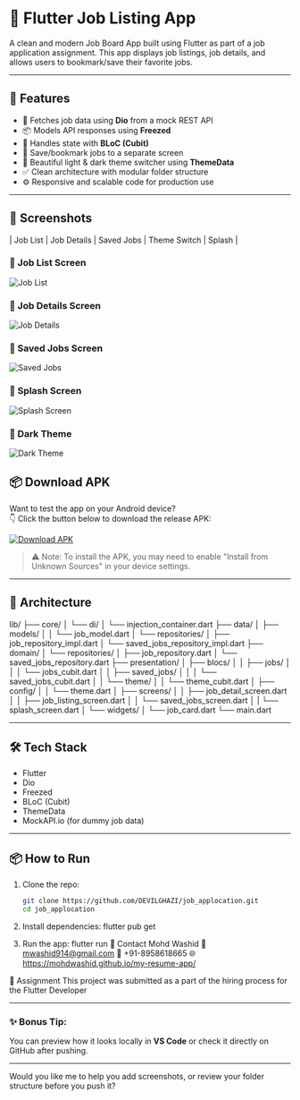 # 🚀 Flutter Job Listing App

A clean and modern Job Board App built using Flutter as part of a job application assignment. This app displays job listings, job details, and allows users to bookmark/save their favorite jobs.

---

## 📱 Features

- 📡 Fetches job data using **Dio** from a mock REST API
- 📦 Models API responses using **Freezed**
- 🧠 Handles state with **BLoC (Cubit)**
- 💾 Save/bookmark jobs to a separate screen
- 🎨 Beautiful light & dark theme switcher using **ThemeData**
- ✅ Clean architecture with modular folder structure
- ⚙️ Responsive and scalable code for production use

---

## 📸 Screenshots

| Job List | Job Details | Saved Jobs | Theme Switch | Splash |

### 🔹 Job List Screen
![Job List](screenshots/listing.jpeg)

### 🔹 Job Details Screen
![Job Details](screenshots/job_detail.png)

### 🔹 Saved Jobs Screen
![Saved Jobs](screenshots/saved_jobs.jpeg)

### 🔹 Splash Screen
![Splash Screen](screenshots/splash_screen.jpeg)


### 🔹 Dark Theme
![Dark Theme](screenshots/dark_theme.jpeg)


## 📦 Download APK

Want to test the app on your Android device?  
👇 Click the button below to download the release APK:

[![Download APK](https://img.shields.io/badge/Download-APK-blue?style=for-the-badge&logo=android)](https://drive.google.com/file/d/1qF5CUzhLQmzy1ds3A580TYaeh-hz6neo/view?usp=sharing)

> ⚠️ Note: To install the APK, you may need to enable "Install from Unknown Sources" in your device settings.

---

## 🧱 Architecture
lib/
├── core/
│   └── di/
│       └── injection_container.dart
├── data/
│   ├── models/
│   │   └── job_model.dart
│   └── repositories/
│       ├── job_repository_impl.dart
│       └── saved_jobs_repository_impl.dart
├── domain/
│   └── repositories/
│       ├── job_repository.dart
│       └── saved_jobs_repository.dart
├── presentation/
│   ├── blocs/
│   │   ├── jobs/
│   │   │   └── jobs_cubit.dart
│   │   ├── saved_jobs/
│   │   │   └── saved_jobs_cubit.dart
│   │   └── theme/
│   │       └── theme_cubit.dart
│   ├── config/
│   │   └── theme.dart
│   ├── screens/
│   │   ├── job_detail_screen.dart
│   │   ├── job_listing_screen.dart
│   │   └── saved_jobs_screen.dart
│   |   └── splash_screen.dart
│   └── widgets/
│       └── job_card.dart
└── main.dart

---

## 🛠️ Tech Stack

- Flutter
- Dio
- Freezed
- BLoC (Cubit)
- ThemeData
- MockAPI.io (for dummy job data)

---

## 📦 How to Run

1. Clone the repo:
   ```bash
   git clone https://github.com/DEVILGHAZI/job_applocation.git
   cd job_applocation

2. Install dependencies:
flutter pub get

3. Run the app:
flutter run
📧 Contact
Mohd Washid
📧 mwashid914@gmail.com
📱 +91-8958618665
🌐 https://mohdwashid.github.io/my-resume-app/

💼 Assignment
This project was submitted as a part of the hiring process for the Flutter Developer

---

### ✨ Bonus Tip:
You can preview how it looks locally in **VS Code** or check it directly on GitHub after pushing.

---

Would you like me to help you add screenshots, or review your folder structure before you push it?

